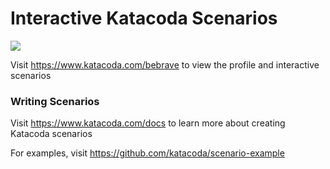 # Interactive Katacoda Scenarios

[![](http://shields.katacoda.com/katacoda/bebrave/count.svg)](https://www.katacoda.com/bebrave "Get your profile on Katacoda.com")

Visit https://www.katacoda.com/bebrave to view the profile and interactive scenarios

### Writing Scenarios
Visit https://www.katacoda.com/docs to learn more about creating Katacoda scenarios

For examples, visit https://github.com/katacoda/scenario-example
